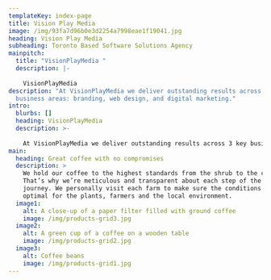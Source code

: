 ```yaml
---
templateKey: index-page
title: Vision Play Media
image: /img/93fa7d96b0e3d2254a7998eae1f19041.jpg
heading: Vision Play Media
subheading: Toronto Based Software Solutions Agency
mainpitch:
  title: "VisionPlayMedia "
  description: |-
    
    VisionPlayMedia 
description: "At VisionPlayMedia we deliver outstanding results across 3 key
  business areas: branding, web design, and digital marketing."
intro:
  blurbs: []
  heading: VisionPlayMedia
  description: >-
    
    At VisionPlayMedia we deliver outstanding results across 3 key business areas: branding, web design, and digital marketing.
main:
  heading: Great coffee with no compromises
  description: >
    We hold our coffee to the highest standards from the shrub to the cup.
    That’s why we’re meticulous and transparent about each step of the coffee’s
    journey. We personally visit each farm to make sure the conditions are
    optimal for the plants, farmers and the local environment.
  image1:
    alt: A close-up of a paper filter filled with ground coffee
    image: /img/products-grid3.jpg
  image2:
    alt: A green cup of a coffee on a wooden table
    image: /img/products-grid2.jpg
  image3:
    alt: Coffee beans
    image: /img/products-grid1.jpg
---
```

